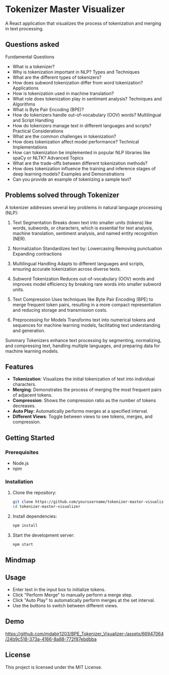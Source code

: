 # Tokenizer Master Visualizer

A React application that visualizes the process of tokenization and merging in text processing.

## Questions asked 

Fundamental Questions
- What is a tokenizer?
- Why is tokenization important in NLP?
Types and Techniques
- What are the different types of tokenizers?
- How does subword tokenization differ from word tokenization?
Applications
- How is tokenization used in machine translation?
- What role does tokenization play in sentiment analysis?
Techniques and Algorithms
- What is Byte Pair Encoding (BPE)?
- How do tokenizers handle out-of-vocabulary (OOV) words?
Multilingual and Script Handling
- How do tokenizers manage text in different languages and scripts?
Practical Considerations
- What are the common challenges in tokenization?
- How does tokenization affect model performance?
Technical Implementations
- How can tokenization be implemented in popular NLP libraries like spaCy or NLTK?
Advanced Topics
- What are the trade-offs between different tokenization methods?
- How does tokenization influence the training and inference stages of deep learning models?
Examples and Demonstrations
- Can you provide an example of tokenizing a sample text?



## Problems solved through Tokenizer 

A tokenizer addresses several key problems in natural language processing (NLP):

1. Text Segmentation
Breaks down text into smaller units (tokens) like words, subwords, or characters, which is essential for text analysis, machine translation, sentiment analysis, and named entity recognition (NER).

2. Normalization
Standardizes text by:
Lowercasing
Removing punctuation
Expanding contractions
3. Multilingual Handling
Adapts to different languages and scripts, ensuring accurate tokenization across diverse texts.

4. Subword Tokenization
Reduces out-of-vocabulary (OOV) words and improves model efficiency by breaking rare words into smaller subword units.

5. Text Compression
Uses techniques like Byte Pair Encoding (BPE) to merge frequent token pairs, resulting in a more compact representation and reducing storage and transmission costs.

6. Preprocessing for Models
Transforms text into numerical tokens and sequences for machine learning models, facilitating text understanding and generation.

Summary
Tokenizers enhance text processing by segmenting, normalizing, and compressing text, handling multiple languages, and preparing data for machine learning models.

## Features

- **Tokenization**: Visualizes the initial tokenization of text into individual characters.
- **Merging**: Demonstrates the process of merging the most frequent pairs of adjacent tokens.
- **Compression**: Shows the compression ratio as the number of tokens decreases.
- **Auto Play**: Automatically performs merges at a specified interval.
- **Different Views**: Toggle between views to see tokens, merges, and compression.

## Getting Started

### Prerequisites

- Node.js
- npm

### Installation

1. Clone the repository:
   ```bash
   git clone https://github.com/yourusername/tokenizer-master-visualizer.git
   cd tokenizer-master-visualizer
   ```

2. Install dependencies:
   ```bash
   npm install
   ```

3. Start the development server:
   ```bash
   npm start
   ```

## Mindmap
   

## Usage

- Enter text in the input box to initialize tokens.
- Click "Perform Merge" to manually perform a merge step.
- Click "Auto Play" to automatically perform merges at the set interval.
- Use the buttons to switch between different views.

## Demo 

https://github.com/mdabir1203/BPE_Tokenizer_Visualizer-/assets/66947064/24b9c518-373a-4166-8a88-772f87ebdbba


## License

This project is licensed under the MIT License.

